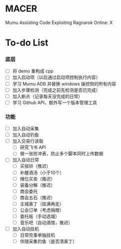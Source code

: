# MACER
Mumu Assisting Code Exploiting Ragnarok Online: X

# To-do List

### 底层
- [ ] 将 demo 重构成 cpp
- [ ] 加入启动项（以后通过启动项控制执行内容）
- [ ] 学习 Mumu ADB 并替换 windows 操控侧的所有内容
- [ ] 加入步骤检测（完成之前先检测是否已完成）
- [ ] 加入断点（记录每天没完成的日常）
- [ ] 学习 Github API，额外写一个版本管理工具

### 功能
- [ ] 加入自动采集
- [ ] 加入自动钓鱼
- [ ] 加入交易行读取
    - [ ] 研究飞书 API
    - [ ] 做一张防冲表，防止多个脚本同时上传数据
- [ ] 加入自动日常
    - [ ] 买摇铃（推迟）
    - [ ] 补醒酒汤（小于10个）
    - [ ] 摊位买卖（推迟）
    - [ ] 装备分解（推迟）
    - [ ] 商会委托
    - [ ] 商会五石（推迟）
    - [ ] 主城奥丁（挂满再走）
    - [ ] 公会订单（考虑捐赠）
    - [ ] 委托板（手动选城）
    - [ ] 音乐吧（自动酒馆，推迟）
- [ ] 加入自动挂机
    - [ ] 日常完事单独挂机
    - [ ] 伴随采集钓鱼（是否清奥丁）